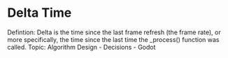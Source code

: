 # Delta Time

Defintion: Delta is the time since the last frame refresh (the frame rate), or more specifically, the time since the last time the _process() function was called. 
Topic: Algorithm Design - Decisions - Godot